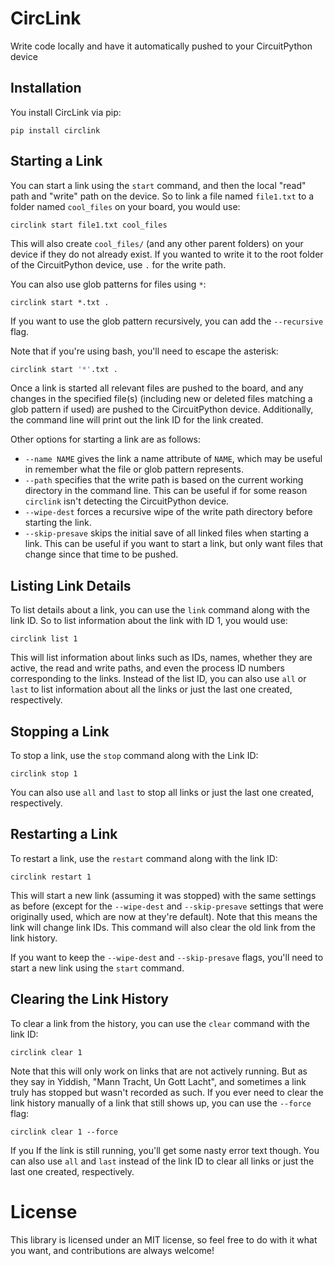 # CircLink
Write code locally and have it automatically pushed to your CircuitPython device

## Installation

You install CircLink via pip:

```shell
pip install circlink
```

## Starting a Link

You can start a link using the `start` command, and then the local "read" path and
"write" path on the device.  So to link a file named `file1.txt` to a folder named
`cool_files` on your board, you would use:

```shell
circlink start file1.txt cool_files
```

This will also create `cool_files/` (and any other parent folders) on your device
if they do not already exist.  If you wanted to write it to the root folder of
the CircuitPython device, use `.` for the write path.

You can also use glob patterns for files using `*`:

```shell
circlink start *.txt .
```

If you want to use the glob pattern recursively, you can add the `--recursive`
flag.

Note that if you're using bash, you'll need to escape the asterisk:

```bash
circlink start '*'.txt .
```

Once a link is started all relevant files are pushed to the board, and any
changes in the specified file(s) (including new or deleted files matching a glob
pattern if used) are pushed to the CircuitPython device.  Additionally, the
command line will print out the link ID for the link created.

Other options for starting a link are as follows:

- `--name NAME` gives the link a name attribute of `NAME`, which may be
  useful in remember what the file or glob pattern represents.
- `--path` specifies that the write path is based on the current working
  directory in the command line.  This can be useful if for some reason
  `circlink` isn't detecting the CircuitPython device.
- `--wipe-dest` forces a recursive wipe of the write path directory before
  starting the link.
- `--skip-presave` skips the initial save of all linked files when starting
  a link.  This can be useful if you want to start a link, but only want files
  that change since that time to be pushed.

## Listing Link Details

To list details about a link, you can use the `link` command along with the
link ID.  So to list information about the link with ID 1, you would use:

```shell
circlink list 1
```

This will list information about links such as IDs, names, whether they are
active, the read and write paths, and even the process ID numbers corresponding
to the links.  Instead of the list ID, you can also use `all` or `last` to list
information about all the links or just the last one created, respectively.

## Stopping a Link

To stop a link, use the `stop` command along with the Link ID:

```shell
circlink stop 1
```
You can also use `all` and `last` to stop all links or just the last one
created, respectively.

## Restarting a Link

To restart a link, use the `restart` command along with the link ID:

```shell
circlink restart 1
```

This will start a new link (assuming it was stopped) with the same
settings as before (except for the `--wipe-dest` and `--skip-presave`
settings that were originally used, which are now at they're default).
Note that this means the link will change link IDs.  This command will
also clear the old link from the link history.

If you want to keep the `--wipe-dest` and `--skip-presave` flags, you'll
need to start a new link using the `start` command.

## Clearing the Link History

To clear a link from the history, you can use the `clear` command with the
link ID:

```shell
circlink clear 1
```

Note that this will only work on links that are not actively running.  But as
they say in Yiddish, "Mann Tracht, Un Gott Lacht", and sometimes a link truly
has stopped but wasn't recorded as such.  If you ever need to clear the link
history manually of a link that still shows up, you can use the `--force` flag:

```shell
circlink clear 1 --force
```

If you If the link is still running, you'll get some nasty error text though.
You can also use `all` and `last` instead of the link ID to clear all links
or just the last one created, respectively.

# License

This library is licensed under an MIT license, so feel free to do with it what
you want, and contributions are always welcome!
